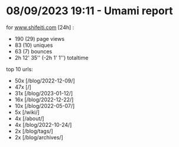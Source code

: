 # 08/09/2023 19:11 - Umami report
for www.shifeiti.com [24h] :

 - 190 (29) page views
 - 83 (10) uniques
 - 63 (7) bounces
 - 2h 12' 35'' (-2h 1' 1'') totaltime


top 10 urls:
 - 50x [/blog/2022-12-09/]
 - 47x [/]
 - 31x [/blog/2023-01-12/]
 - 16x [/blog/2022-12-22/]
 - 10x [/blog/2022-05-07/]
 - 5x [/wiki/]
 - 4x [/about/]
 - 4x [/blog/2022-10-24/]
 - 2x [/blog/tags/]
 - 2x [/blog/archives/]


